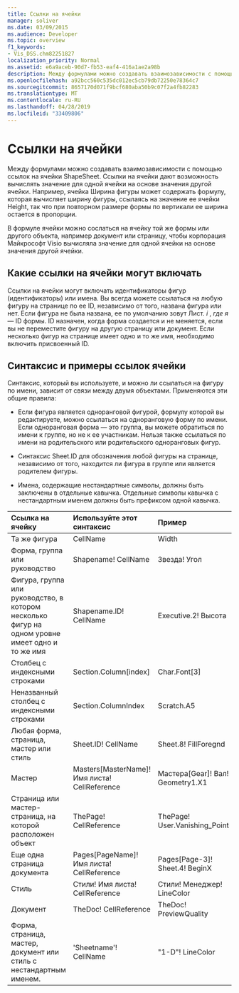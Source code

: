 ```yaml
---
title: Ссылки на ячейки
manager: soliver
ms.date: 03/09/2015
ms.audience: Developer
ms.topic: overview
f1_keywords:
- Vis_DSS.chm82251827
localization_priority: Normal
ms.assetid: e6a9aceb-90d7-fb53-eaf4-416a1ae2a98b
description: Между формулами можно создавать взаимозависимости с помощью ссылок на ячейки ShapeSheet. Ссылки на ячейки дают возможность вычислять значение для одной ячейки на основе значения другой ячейки. Например, ячейка Ширина фигуры может содержать формулу, которая вычисляет ширину фигуры, ссылаясь на значение ее ячейки Height, так что при повторном размере формы по вертикали ее ширина остается в пропорции.
ms.openlocfilehash: a92bcc560c535dc012ec5cb79db72250e78364c7
ms.sourcegitcommit: 8657170d071f9bcf680aba50b9c07f2a4fb82283
ms.translationtype: MT
ms.contentlocale: ru-RU
ms.lasthandoff: 04/28/2019
ms.locfileid: "33409806"
---
```

# <a name="about-cell-references"></a>Ссылки на ячейки

Между формулами можно создавать взаимозависимости с помощью ссылок на ячейки ShapeSheet. Ссылки на ячейки дают возможность вычислять значение для одной ячейки на основе значения другой ячейки. Например, ячейка Ширина фигуры может содержать формулу, которая вычисляет ширину фигуры, ссылаясь на значение ее ячейки Height, так что при повторном размере формы по вертикали ее ширина остается в пропорции.
  
В формуле ячейки можно сослаться на ячейку той же формы или другого объекта, например документ или страницу, чтобы корпорация Майкрософт Visio вычисляла значение для одной ячейки на основе значения другой ячейки.
  
## <a name="what-cell-references-can-include"></a>Какие ссылки на ячейки могут включать

Ссылки на ячейки могут включать идентификаторы фигур (идентификаторы) или имена. Вы всегда можете ссылаться на любую фигуру на странице по ее ID, независимо от того, названа фигура или нет. Если фигура не была названа, ее по умолчанию зовут Лист. *i*  ,  *где я*  — ID формы. ID назначен, когда форма создается и не меняется, если вы не переместите фигуру на другую страницу или документ. Если несколько фигур на странице имеет одно и то же имя, необходимо включить присвоенный ID. 
  
## <a name="cell-reference-syntax-and-examples"></a>Синтаксис и примеры ссылок ячейки

Синтаксис, который вы используете, и можно ли ссылаться на фигуру по имени, зависит от связи между двумя объектами. Применяются эти общие правила:
  
- Если фигура является одноранговой фигурой, формулу которой вы редактируете, можно ссылаться на одноранговую форму по имени. Если одноранговая форма — это группа, вы можете обратиться по имени к группе, но не к ее участникам. Нельзя также ссылаться по имени на родительского или родительского одноранговых фигур.
    
- Синтаксис Sheet.ID для обозначения любой фигуры на странице, независимо от того, находится ли фигура в группе или является родителем фигуры.
    
- Имена, содержащие нестандартные символы, должны быть заключены в отдельные кавычка. Отдельные символы кавычка с нестандартным именем должны быть префиксом одной кавычка.
    
|**Ссылка на ячейку**|**Используйте этот синтаксис**|**Пример**|
|:-----|:-----|:-----|
|Та же фигура  <br/> | CellName  <br/> | Width  <br/> |
| Форма, группа или руководство  <br/> | Shapename! CellName  <br/> | Звезда! Угол  <br/> |
| Фигура, группа или руководство, в котором несколько фигур на одном уровне имеет одно и то же имя  <br/> | Shapename.ID! CellName  <br/> | Executive.2! Высота  <br/> |
| Столбец с индексными строками  <br/> | Section.Column[index]  <br/> | Char.Font[3]  <br/> |
| Неназванный столбец с индексными строками  <br/> | Section.ColumnIndex  <br/> | Scratch.A5  <br/> |
| Любая форма, страница, мастер или стиль  <br/> | Sheet.ID! CellName  <br/> | Sheet.8! FillForegnd  <br/> |
| Мастер  <br/> | Masters[MasterName]! Имя листа! CellReference  <br/> | Мастера[Gear]! Вал! Geometry1.X1  <br/> |
| Страница или мастер-страница, на которой расположен объект  <br/> | ThePage! CellReference  <br/> | ThePage! User.Vanishing_Point  <br/> |
| Еще одна страница документа  <br/> | Pages[PageName]! Имя листа! CellReference  <br/> | Pages[Page-3]! Sheet.4! BeginX  <br/> |
| Стиль  <br/> | Стили! Имя листа! CellReference  <br/> | Стили! Менеджер! LineColor  <br/> |
| Документ  <br/> | TheDoc! CellReference  <br/> | TheDoc! PreviewQuality  <br/> |
| Форма, страница, мастер, документ или стиль с нестандартным именем.  <br/> | 'Sheetname'! CellName  <br/> | "1-D"! LineColor  <br/> |
   

